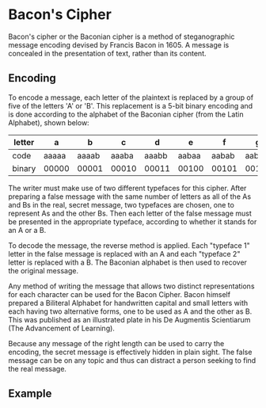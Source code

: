 # Bacon's Cipher
Bacon's cipher or the Baconian cipher is a method of steganographic message encoding devised by Francis Bacon in 1605. A message is concealed in the presentation of text, rather than its content.

## Encoding
To encode a message, each letter of the plaintext is replaced by a group of five of the letters 'A' or 'B'. This replacement is a 5-bit binary encoding and is done according to the alphabet of the Baconian cipher (from the Latin Alphabet), shown below:

|letter|  a   |  b   |  c   |  d   |  e   |  f   |  g   |  h   | i, j |  k   |  l   |  m   |  n   |  o   |  p   |  q   |  r   |  s   |  t   | u, v |  w   |  x   |  y   |  z   |
|------|------|------|------|------|------|------|------|------|------|------|------|------|------|------|------|------|------|------|------|------|------|------|------|------|
|code  |aaaaa |aaaab |aaaba |aaabb |aabaa |aabab |aabba |aabbb |abaaa |abaab |ababa |ababb |abbaa	|abbab |abbba |abbbb |baaaa |baaab |baaba |baabb |babaa |babab |babba |babbb |
|binary|00000 |00001 |00010 |00011 |00100 |00101 |00110 |00111 |01000 |01001 |01010 |01011 |01100 |01101 |01110 |01111 |10000 |10001 |10010 |10011 |10100 |10101 |10110 |10111 |

The writer must make use of two different typefaces for this cipher. After preparing a false message with the same number of letters as all of the As and Bs in the real, secret message, two typefaces are chosen, one to represent As and the other Bs. Then each letter of the false message must be presented in the appropriate typeface, according to whether it stands for an A or a B.

To decode the message, the reverse method is applied. Each "typeface 1" letter in the false message is replaced with an A and each "typeface 2" letter is replaced with a B. The Baconian alphabet is then used to recover the original message.

Any method of writing the message that allows two distinct representations for each character can be used for the Bacon Cipher. Bacon himself prepared a Biliteral Alphabet for handwritten capital and small letters with each having two alternative forms, one to be used as A and the other as B. This was published as an illustrated plate in his De Augmentis Scientiarum (The Advancement of Learning).

Because any message of the right length can be used to carry the encoding, the secret message is effectively hidden in plain sight. The false message can be on any topic and thus can distract a person seeking to find the real message.

## Example
